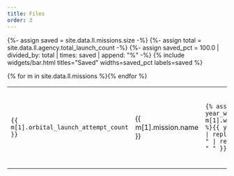 ```yaml
---
title: Files
order: 3
---
```

{%- assign saved = site.data.ll.missions.size -%}
{%- assign total = site.data.ll.agency.total_launch_count -%}
{%- assign saved_pct = 100.0 | divided_by: total | times: saved | append: "%" -%}
{% include widgets/bar.html titles="Saved" widths=saved_pct labels=saved %}
<table class="border">
  <tbody data-sort="desc">
    {% for m in site.data.ll.missions %}<tr class="{{ m[1].status.abbrev }}" sort="{{ m[1].window_start }}">
      <td title="{{ m[1].id }}"><code>{{ m[1].orbital_launch_attempt_count }}</code></td>
      <td>{{ m[1].mission.name }}</td>
      <td><code>{% assign year_window = m[1].window_start %}{{ year_window | replace: "T", " " | replace: "Z", " " }}</code></td>
      <td>{% include widgets/datetime.html datetime=year_window replace=true %}</td>
      <td>{% assign crew_size = m[1].rocket.spacecraft_stage.launch_crew.size %}{% if crew_size %}Crew ({{ crew_size }}){%- endif -%}</td>
      <td>{% for s in m[1].rocket.launcher_stage %}{{ s.launcher.serial_number | replace: "Unknown", "" | replace: "F9", "" }}{% unless forloop.last %}<br>{% endunless %}{% endfor %}</td>
      <td>{% for s in m[1].rocket.launcher_stage %}{{ s.landing.location.abbrev | replace: "N/A", "" }}{% unless forloop.last %}<br>{% endunless %}{% endfor %}</td>
    </tr>{% endfor %}
  </tbody>
</table>
